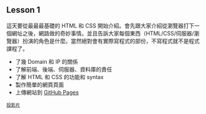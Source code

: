 ## Lesson 1

這天要從最最最基礎的 HTML 和 CSS 開始介紹。會先跟大家介紹從瀏覽器打下一個網址之後，網路做的奇妙事情。並且告訴大家每個東西（HTML/CSS/伺服器/瀏覽器）扮演的角色是什麼。當然絕對會有實際寫程式的部份，不寫程式就不是程式課程了。

- 了幾 Domain 和 IP 的關係
- 了解前端、後端、伺服器、資料庫的責任
- 了解 HTML 和 CSS 的功能和 syntax
- 製作簡單的網頁頁面
- 上傳網站到 [GitHub Pages](https://pages.github.com)

[`投影片`](https://speakerdeck.com/muan/project-lab-squirrel-number-1)
